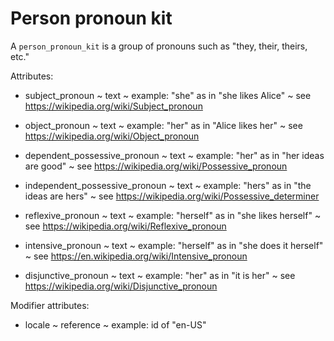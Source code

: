 # Person pronoun kit

A `person_pronoun_kit` is a group of pronouns such as "they, their, theirs, etc."

Attributes:

* subject_pronoun ~ text ~ example: "she" as in "she likes Alice" ~ see https://wikipedia.org/wiki/Subject_pronoun

* object_pronoun ~ text ~ example: "her" as in "Alice likes her" ~ see https://wikipedia.org/wiki/Object_pronoun

* dependent_possessive_pronoun ~ text ~ example: "her" as in "her ideas are good" ~ see https://wikipedia.org/wiki/Possessive_pronoun

* independent_possessive_pronoun ~ text ~ example: "hers" as in "the ideas are hers" ~ see https://wikipedia.org/wiki/Possessive_determiner

* reflexive_pronoun ~ text ~ example: "herself" as in "she likes herself" ~ see https://wikipedia.org/wiki/Reflexive_pronoun

* intensive_pronoun ~ text ~ example: "herself" as in "she does it herself" ~ see https://en.wikipedia.org/wiki/Intensive_pronoun

* disjunctive_pronoun ~ text ~ example: "her" as in "it is her" ~ see https://wikipedia.org/wiki/Disjunctive_pronoun

Modifier attributes:

* locale ~ reference ~ example: id of "en-US"
